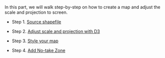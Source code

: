 In this part, we will walk step-by-step on how to create a map and adjust the scale and projection to screen.
* Step 1. [Source shapefile](Shapefile.md)

* Step 2. [Adjust scale and projection with D3](D3.md)

* Step 3. [Style your map](Style.md) 

* Step 4. [Add No-take Zone](No-take.md)
